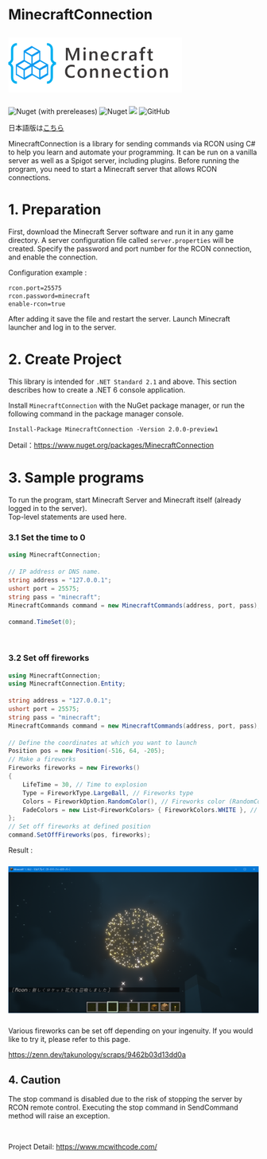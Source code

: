 # MinecraftConnection
<div>
<img src="./images/logo.png" width="350" hspace="0" vspace="10">
</div>

![Nuget (with prereleases)](https://img.shields.io/nuget/vpre/MinecraftConnection)
![Nuget](https://img.shields.io/nuget/dt/MinecraftConnection?color=blue)
![](https://img.shields.io/badge/Minecraft%20Version-1.18~-brightgreen)
![GitHub](https://img.shields.io/github/license/takunology/MinecraftConnection)

日本語版は[こちら](https://github.com/takunology/MinecraftConnection/blob/main/README_JP.md)

MinecraftConnection is a library for sending commands via RCON using C# to help you learn and automate your programming. It can be run on a vanilla server as well as a Spigot server, including plugins. Before running the program, you need to start a Minecraft server that allows RCON connections.

# 1. Preparation
First, download the Minecraft Server software and run it in any game directory. A server configuration file called `server.properties` will be created. Specify the password and port number for the RCON connection, and enable the connection.

Configuration example :

```
rcon.port=25575
rcon.password=minecraft
enable-rcon=true
```

After adding it save the file and restart the server.   Launch Minecraft launcher and log in to the server. </br>

# 2. Create Project
This library is intended for `.NET Standard 2.1` and above. This section describes how to create a .NET 6 console application. 

Install `MinecraftConnection` with the NuGet package manager, or run the following command in the package manager console. 

```
Install-Package MinecraftConnection -Version 2.0.0-preview1
```

Detail：https://www.nuget.org/packages/MinecraftConnection
</br>

# 3. Sample programs
To run the program, start Minecraft Server and Minecraft itself (already logged in to the server). </br>
Top-level statements are used here.

### 3.1 Set the time to 0

```cs
using MinecraftConnection;

// IP address or DNS name.
string address = "127.0.0.1";
ushort port = 25575;
string pass = "minecraft";
MinecraftCommands command = new MinecraftCommands(address, port, pass);

command.TimeSet(0);
```
</br>

### 3.2 Set off fireworks

```cs
using MinecraftConnection;
using MinecraftConnection.Entity;

string address = "127.0.0.1";
ushort port = 25575;
string pass = "minecraft";
MinecraftCommands command = new MinecraftCommands(address, port, pass);

// Define the coordinates at which you want to launch
Position pos = new Position(-516, 64, -205);
// Make a fireworks
Fireworks fireworks = new Fireworks()
{
    LifeTime = 30, // Time to explosion
    Type = FireworkType.LargeBall, // Fireworks type
    Colors = FireworkOption.RandomColor(), // Fireworks color (RandomColor() is get random color)
    FadeColors = new List<FireworkColors> { FireworkColors.WHITE }, // after explosion color
};
// Set off fireworks at defined position
command.SetOffFireworks(pos, fireworks);
```

Result :

<img src="./images/fireworks_sample.png" width="550" hspace="0" vspace="10">

Various fireworks can be set off depending on your ingenuity. If you would like to try it, please refer to this page.

https://zenn.dev/takunology/scraps/9462b03d13dd0a
## 4. Caution
The stop command is disabled due to the risk of stopping the server by RCON remote control. Executing the stop command in SendCommand method will raise an exception.

</br>

Project Detail: https://www.mcwithcode.com/
